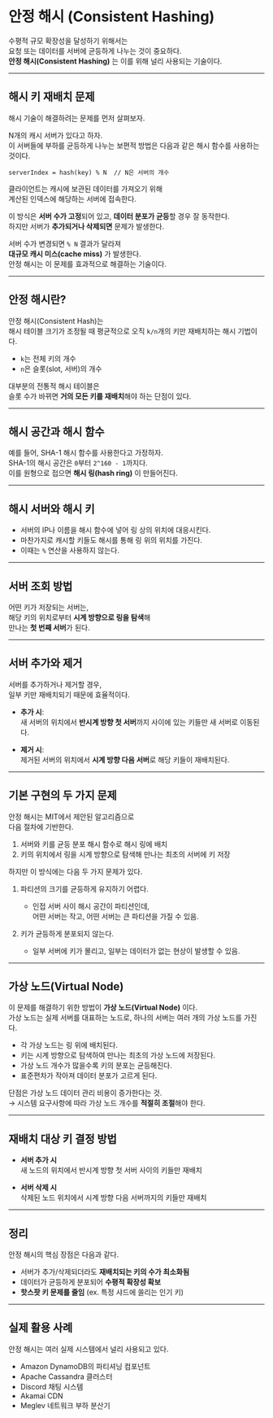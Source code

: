 # 안정 해시 (Consistent Hashing)

수평적 규모 확장성을 달성하기 위해서는  
요청 또는 데이터를 서버에 균등하게 나누는 것이 중요하다.  
**안정 해시(Consistent Hashing)** 는 이를 위해 널리 사용되는 기술이다.

---

## 해시 키 재배치 문제

해시 기술이 해결하려는 문제를 먼저 살펴보자.

N개의 캐시 서버가 있다고 하자.  
이 서버들에 부하를 균등하게 나누는 보편적 방법은 다음과 같은 해시 함수를 사용하는 것이다.

```
serverIndex = hash(key) % N  // N은 서버의 개수
```

클라이언트는 캐시에 보관된 데이터를 가져오기 위해  
계산된 인덱스에 해당하는 서버에 접속한다.

이 방식은 **서버 수가 고정**되어 있고, **데이터 분포가 균등**할 경우 잘 동작한다.  
하지만 서버가 **추가되거나 삭제되면** 문제가 발생한다.

서버 수가 변경되면 `% N` 결과가 달라져  
**대규모 캐시 미스(cache miss)** 가 발생한다.  
안정 해시는 이 문제를 효과적으로 해결하는 기술이다.

---

## 안정 해시란?

안정 해시(Consistent Hash)는  
해시 테이블 크기가 조정될 때 평균적으로 오직 `k/n`개의 키만 재배치하는 해시 기법이다.

- `k`는 전체 키의 개수  
- `n`은 슬롯(slot, 서버)의 개수

대부분의 전통적 해시 테이블은  
슬롯 수가 바뀌면 **거의 모든 키를 재배치**해야 하는 단점이 있다.

---

## 해시 공간과 해시 함수

예를 들어, SHA-1 해시 함수를 사용한다고 가정하자.  
SHA-1의 해시 공간은 `0`부터 `2^160 - 1`까지다.  
이를 원형으로 접으면 **해시 링(hash ring)** 이 만들어진다.

---

## 해시 서버와 해시 키

- 서버의 IP나 이름을 해시 함수에 넣어 링 상의 위치에 대응시킨다.
- 마찬가지로 캐시할 키들도 해시를 통해 링 위의 위치를 가진다.
- 이때는 `%` 연산을 사용하지 않는다.

---

## 서버 조회 방법

어떤 키가 저장되는 서버는,  
해당 키의 위치로부터 **시계 방향으로 링을 탐색**해  
만나는 **첫 번째 서버**가 된다.

---

## 서버 추가와 제거

서버를 추가하거나 제거할 경우,  
일부 키만 재배치되기 때문에 효율적이다.

- **추가 시**:  
  새 서버의 위치에서 **반시계 방향 첫 서버**까지 사이에 있는 키들만 새 서버로 이동된다.

- **제거 시**:  
  제거된 서버의 위치에서 **시계 방향 다음 서버**로 해당 키들이 재배치된다.

---

## 기본 구현의 두 가지 문제

안정 해시는 MIT에서 제안된 알고리즘으로  
다음 절차에 기반한다.

1. 서버와 키를 균등 분포 해시 함수로 해시 링에 배치  
2. 키의 위치에서 링을 시계 방향으로 탐색해 만나는 최초의 서버에 키 저장

하지만 이 방식에는 다음 두 가지 문제가 있다.

1. 파티션의 크기를 균등하게 유지하기 어렵다.  
   - 인접 서버 사이 해시 공간이 파티션인데,  
     어떤 서버는 작고, 어떤 서버는 큰 파티션을 가질 수 있음.

2. 키가 균등하게 분포되지 않는다.  
   - 일부 서버에 키가 몰리고, 일부는 데이터가 없는 현상이 발생할 수 있음.

---

## 가상 노드(Virtual Node)

이 문제를 해결하기 위한 방법이 **가상 노드(Virtual Node)** 이다.  
가상 노드는 실제 서버를 대표하는 노드로, 하나의 서버는 여러 개의 가상 노드를 가진다.

- 각 가상 노드는 링 위에 배치된다.  
- 키는 시계 방향으로 탐색하여 만나는 최초의 가상 노드에 저장된다.  
- 가상 노드 개수가 많을수록 키의 분포는 균등해진다.  
- 표준편차가 작아져 데이터 분포가 고르게 된다.

단점은 가상 노드 데이터 관리 비용이 증가한다는 것.  
→ 시스템 요구사항에 따라 가상 노드 개수를 **적절히 조절**해야 한다.

---

## 재배치 대상 키 결정 방법

- **서버 추가 시**  
  새 노드의 위치에서 반시계 방향 첫 서버 사이의 키들만 재배치

- **서버 삭제 시**  
  삭제된 노드 위치에서 시계 방향 다음 서버까지의 키들만 재배치

---

## 정리

안정 해시의 핵심 장점은 다음과 같다.

- 서버가 추가/삭제되더라도 **재배치되는 키의 수가 최소화됨**  
- 데이터가 균등하게 분포되어 **수평적 확장성 확보**  
- **핫스팟 키 문제를 줄임** (ex. 특정 샤드에 쏠리는 인기 키)

---

## 실제 활용 사례

안정 해시는 여러 실제 시스템에서 널리 사용되고 있다.

- Amazon DynamoDB의 파티셔닝 컴포넌트  
- Apache Cassandra 클러스터  
- Discord 채팅 시스템  
- Akamai CDN  
- Meglev 네트워크 부하 분산기
